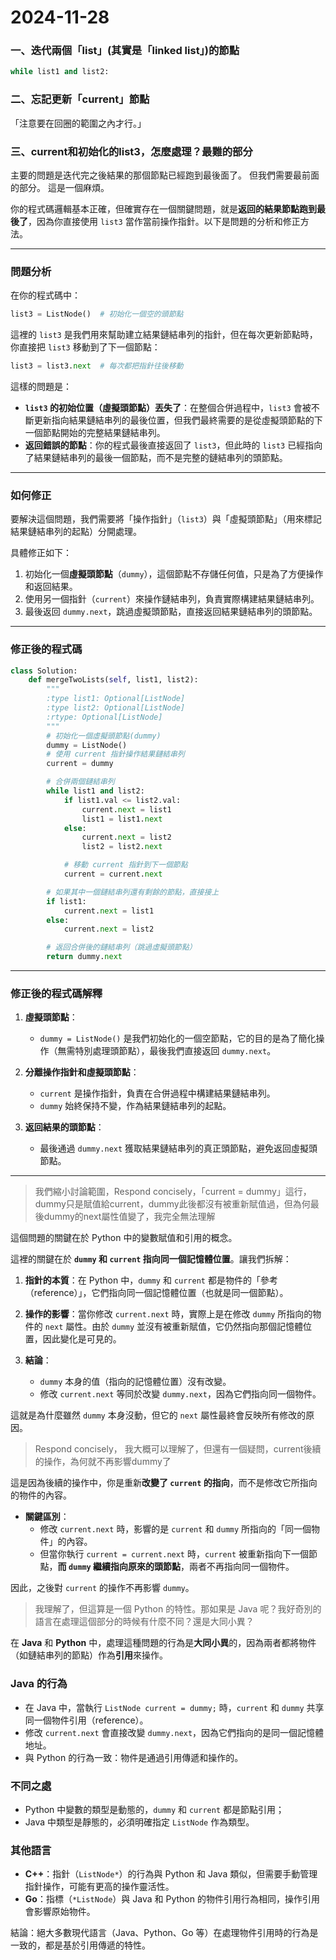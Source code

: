 # 2024-11-28

### 一、迭代兩個「list」(其實是「linked list」)的節點
```python
while list1 and list2:
```

### 二、忘記更新「current」節點
「注意要在回圈的範圍之內才行。」

### 三、current和初始化的list3，怎麼處理？最難的部分
主要的問題是迭代完之後結果的那個節點已經跑到最後面了。 但我們需要最前面的部分。 這是一個麻煩。

你的程式碼邏輯基本正確，但確實存在一個關鍵問題，就是**返回的結果節點跑到最後了**，因為你直接使用 `list3` 當作當前操作指針。以下是問題的分析和修正方法。

---

### 問題分析

在你的程式碼中：

```python
list3 = ListNode()  # 初始化一個空的頭節點
```

這裡的 `list3` 是我們用來幫助建立結果鏈結串列的指針，但在每次更新節點時，你直接把 `list3` 移動到了下一個節點：

```python
list3 = list3.next  # 每次都把指針往後移動
```

這樣的問題是：
- **`list3` 的初始位置（虛擬頭節點）丟失了**：在整個合併過程中，`list3` 會被不斷更新指向結果鏈結串列的最後位置，但我們最終需要的是從虛擬頭節點的下一個節點開始的完整結果鏈結串列。
- **返回錯誤的節點**：你的程式最後直接返回了 `list3`，但此時的 `list3` 已經指向了結果鏈結串列的最後一個節點，而不是完整的鏈結串列的頭節點。

---

### 如何修正

要解決這個問題，我們需要將「操作指針」（`list3`）與「虛擬頭節點」（用來標記結果鏈結串列的起點）分開處理。

具體修正如下：

1. 初始化一個**虛擬頭節點**（`dummy`），這個節點不存儲任何值，只是為了方便操作和返回結果。
2. 使用另一個指針（`current`）來操作鏈結串列，負責實際構建結果鏈結串列。
3. 最後返回 `dummy.next`，跳過虛擬頭節點，直接返回結果鏈結串列的頭節點。

---

### 修正後的程式碼

```python
class Solution:
    def mergeTwoLists(self, list1, list2):
        """
        :type list1: Optional[ListNode]
        :type list2: Optional[ListNode]
        :rtype: Optional[ListNode]
        """
        # 初始化一個虛擬頭節點(dummy)
        dummy = ListNode()
        # 使用 current 指針操作結果鏈結串列
        current = dummy

        # 合併兩個鏈結串列
        while list1 and list2:
            if list1.val <= list2.val:
                current.next = list1
                list1 = list1.next
            else:
                current.next = list2
                list2 = list2.next

            # 移動 current 指針到下一個節點
            current = current.next

        # 如果其中一個鏈結串列還有剩餘的節點，直接接上
        if list1:
            current.next = list1
        else:
            current.next = list2

        # 返回合併後的鏈結串列（跳過虛擬頭節點）
        return dummy.next
```

---

### 修正後的程式碼解釋

1. **虛擬頭節點**：
    - `dummy = ListNode()` 是我們初始化的一個空節點，它的目的是為了簡化操作（無需特別處理頭節點），最後我們直接返回 `dummy.next`。

2. **分離操作指針和虛擬頭節點**：
    - `current` 是操作指針，負責在合併過程中構建結果鏈結串列。
    - `dummy` 始終保持不變，作為結果鏈結串列的起點。

3. **返回結果的頭節點**：
    - 最後通過 `dummy.next` 獲取結果鏈結串列的真正頭節點，避免返回虛擬頭節點。

---

> 我們縮小討論範圍，Respond concisely，「current = dummy」這行，dummy只是賦值給current，dummy此後都沒有被重新賦值過，但為何最後dummy的next屬性值變了，我完全無法理解

這個問題的關鍵在於 Python 中的變數賦值和引用的概念。

這裡的關鍵在於 **`dummy` 和 `current` 指向同一個記憶體位置**。讓我們拆解：

1. **指針的本質**：在 Python 中，`dummy` 和 `current` 都是物件的「參考（reference）」，它們指向同一個記憶體位置（也就是同一個節點）。

2. **操作的影響**：當你修改 `current.next` 時，實際上是在修改 `dummy` 所指向的物件的 `next` 屬性。由於 `dummy` 並沒有被重新賦值，它仍然指向那個記憶體位置，因此變化是可見的。

3. **結論**：
   - `dummy` 本身的值（指向的記憶體位置）沒有改變。
   - 修改 `current.next` 等同於改變 `dummy.next`，因為它們指向同一個物件。

這就是為什麼雖然 `dummy` 本身沒動，但它的 `next` 屬性最終會反映所有修改的原因。

>Respond concisely， 我大概可以理解了，但還有一個疑問，current後續的操作，為何就不再影響dummy了

這是因為後續的操作中，你是重新**改變了 `current` 的指向**，而不是修改它所指向的物件的內容。

- **關鍵區別**：
  - 修改 `current.next` 時，影響的是 `current` 和 `dummy` 所指向的「同一個物件」的內容。
  - 但當你執行 `current = current.next` 時，`current` 被重新指向下一個節點，**而 `dummy` 繼續指向原來的頭節點**，兩者不再指向同一個物件。

因此，之後對 `current` 的操作不再影響 `dummy`。

>我理解了，但這算是一個 Python 的特性。那如果是 Java 呢？我好奇別的語言在處理這個部分的時候有什麼不同？還是大同小異？

在 **Java** 和 **Python** 中，處理這種問題的行為是**大同小異**的，因為兩者都將物件（如鏈結串列的節點）作為**引用**來操作。

### Java 的行為

- 在 Java 中，當執行 `ListNode current = dummy;` 時，`current` 和 `dummy` 共享同一個物件引用（reference）。
- 修改 `current.next` 會直接改變 `dummy.next`，因為它們指向的是同一個記憶體地址。
- 與 Python 的行為一致：物件是通過引用傳遞和操作的。

### 不同之處

- Python 中變數的類型是動態的，`dummy` 和 `current` 都是節點引用；
- Java 中類型是靜態的，必須明確指定 `ListNode` 作為類型。

### 其他語言

- **C++**：指針（`ListNode*`）的行為與 Python 和 Java 類似，但需要手動管理指針操作，可能有更高的操作靈活性。
- **Go**：指標（`*ListNode`）與 Java 和 Python 的物件引用行為相同，操作引用會影響原始物件。

結論：絕大多數現代語言（Java、Python、Go 等）在處理物件引用時的行為是一致的，都是基於引用傳遞的特性。
